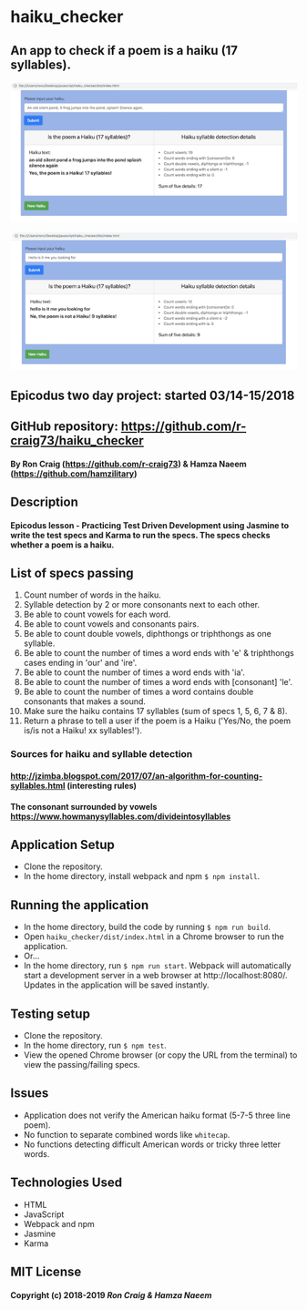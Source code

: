 # haiku_checker

## An app to check if a poem is a haiku (17 syllables).

<kbd><img src="./img/screen-shot.png" alt="Haiku Checker Screenshot"></kbd>

<kbd><img src="./img/screen-shot-no.png" alt="Haiku Checker Screenshot, not a Haiku"></kbd>

## Epicodus two day project: started 03/14-15/2018

## GitHub repository: https://github.com/r-craig73/haiku_checker

#### By Ron Craig (https://github.com/r-craig73) & Hamza Naeem (https://github.com/hamzilitary)

## Description
#### Epicodus lesson - Practicing Test Driven Development using Jasmine to write the test specs and Karma to run the specs.  The specs checks whether a poem is a haiku.

## List of specs passing
1. Count number of words in the haiku.
2. Syllable detection by 2 or more consonants next to each other.
3. Be able to count vowels for each word.
4. Be able to count vowels and consonants pairs.
5. Be able to count double vowels, diphthongs or triphthongs as one syllable.
6. Be able to count the number of times a word ends with 'e' & triphthongs cases ending in 'our' and 'ire'.
7. Be able to count the number of times a word ends with 'ia'.
8. Be able to count the number of times a word ends with [consonant] 'le'.
9. Be able to count the number of times a word contains double consonants that makes a sound.
10. Make sure the haiku contains 17 syllables (sum of specs 1, 5, 6, 7 & 8).
11. Return a phrase to tell a user if the poem is a Haiku ('Yes/No, the poem is/is not a Haiku! xx syllables!').

### Sources for haiku and syllable detection
#### http://jzimba.blogspot.com/2017/07/an-algorithm-for-counting-syllables.html (interesting rules)
#### The consonant surrounded by vowels https://www.howmanysyllables.com/divideintosyllables

## Application Setup
* Clone the repository.
* In the home directory, install webpack and npm `$ npm install`.

## Running the application
* In the home directory, build the code by running `$ npm run build`.
* Open `haiku_checker/dist/index.html` in a Chrome browser to run the application.
* Or...
* In the home directory, run `$ npm run start`.  Webpack will automatically start a development server in a web browser at http://localhost:8080/. Updates in the application will be saved instantly.

## Testing setup
* Clone the repository.
* In the home directory, run `$ npm test`.
* View the opened Chrome browser (or copy the URL from the terminal) to view the passing/failing specs.

## Issues
* Application does not verify the American haiku format (5-7-5 three line poem).
* No function to separate combined words like `whitecap`.
* No functions detecting difficult American words or tricky three letter words.

## Technologies Used
* HTML
* JavaScript
* Webpack and npm
* Jasmine
* Karma

## MIT License

#### Copyright (c) 2018-2019 _Ron Craig & Hamza Naeem_

